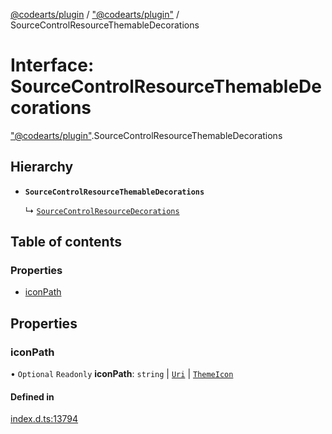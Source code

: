 [@codearts/plugin](../README.md) / ["@codearts/plugin"](../modules/_codearts_plugin_.md) / SourceControlResourceThemableDecorations

# Interface: SourceControlResourceThemableDecorations

["@codearts/plugin"](../modules/_codearts_plugin_.md).SourceControlResourceThemableDecorations

## Hierarchy

- **`SourceControlResourceThemableDecorations`**

  ↳ [`SourceControlResourceDecorations`](codearts_plugin_.SourceControlResourceDecorations.md)

## Table of contents

### Properties

- [iconPath](codearts_plugin_.SourceControlResourceThemableDecorations.md#iconpath)

## Properties

### iconPath

• `Optional` `Readonly` **iconPath**: `string` \| [`Uri`](../classes/codearts_plugin_.Uri.md) \| [`ThemeIcon`](../classes/codearts_plugin_.ThemeIcon.md)

#### Defined in

[index.d.ts:13794](https://github.com/huaweicloud/cloudide-plugin-api/blob/b58031b/index.d.ts#L13794)
